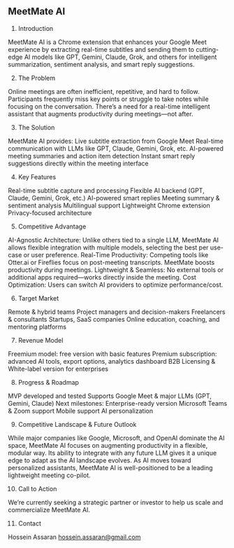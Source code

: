 ## MeetMate AI 
1. Introduction

MeetMate AI is a Chrome extension that enhances your Google Meet experience by extracting real-time subtitles and sending them to cutting-edge AI models like GPT, Gemini, Claude, Grok, and others for intelligent summarization, sentiment analysis, and smart reply suggestions.

2. The Problem

Online meetings are often inefficient, repetitive, and hard to follow. Participants frequently miss key points or struggle to take notes while focusing on the conversation. There’s a need for a real-time intelligent assistant that augments productivity during meetings—not after.

3. The Solution

MeetMate AI provides:
Live subtitle extraction from Google Meet
Real-time communication with LLMs like GPT, Claude, Gemini, Grok, etc.
AI-powered meeting summaries and action item detection
Instant smart reply suggestions directly within the meeting interface

4. Key Features

Real-time subtitle capture and processing
Flexible AI backend (GPT, Claude, Gemini, Grok, etc.)
AI-powered smart replies
Meeting summary & sentiment analysis
Multilingual support
Lightweight Chrome extension
Privacy-focused architecture

5. Competitive Advantage

AI-Agnostic Architecture: Unlike others tied to a single LLM, MeetMate AI allows flexible integration with multiple models, selecting the best per use-case or user preference.
Real-Time Productivity: Competing tools like Otter.ai or Fireflies focus on post-meeting transcripts. MeetMate boosts productivity during meetings.
Lightweight & Seamless: No external tools or additional apps required—works directly inside the meeting.
Cost Optimization: Users can switch AI providers to optimize performance/cost.

6. Target Market

Remote & hybrid teams
Project managers and decision-makers
Freelancers & consultants
Startups, SaaS companies
Online education, coaching, and mentoring platforms

7. Revenue Model

Freemium model: free version with basic features
Premium subscription: advanced AI tools, export options, analytics dashboard
B2B Licensing & White-label version for enterprises

8. Progress & Roadmap

MVP developed and tested
Supports Google Meet & major LLMs (GPT, Gemini, Claude)
Next milestones: 
Enterprise-ready version
Microsoft Teams & Zoom support
Mobile support
AI personalization

9. Competitive Landscape & Future Outlook

While major companies like Google, Microsoft, and OpenAI dominate the AI space, MeetMate AI focuses on augmenting productivity in a flexible, modular way.
Its ability to integrate with any future LLM gives it a unique edge to adapt as the AI landscape evolves.
As AI moves toward personalized assistants, MeetMate AI is well-positioned to be a leading lightweight meeting co-pilot.

10. Call to Action

We’re currently seeking a strategic partner or investor to help us scale and commercialize MeetMate AI.

11. Contact

Hossein Assaran
hossein.assaran@gmail.com